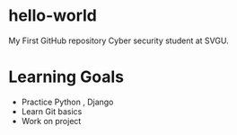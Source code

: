 # hello-world
My First GitHub repository
Cyber security student at SVGU.

# Learning Goals
- Practice Python , Django
- Learn Git basics
- Work on project
